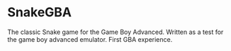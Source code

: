 SnakeGBA
========

The classic Snake game for the Game Boy Advanced.  Written as a test for the game boy advanced emulator.  First GBA experience.